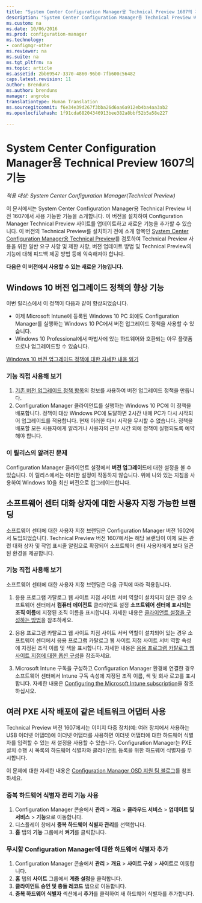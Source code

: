 ```yaml
---
title: "System Center Configuration Manager용 Technical Preview 1607의 기능 | Microsoft 문서"
description: "System Center Configuration Manager용 Technical Preview 버전 1607에서 사용 가능한 기능에 대해 알아봅니다."
ms.custom: na
ms.date: 10/06/2016
ms.prod: configuration-manager
ms.technology:
- configmgr-other
ms.reviewer: na
ms.suite: na
ms.tgt_pltfrm: na
ms.topic: article
ms.assetid: 2bb69547-3370-4860-96b0-7fb600c56482
caps.latest.revision: 11
author: Brenduns
ms.author: brenduns
manager: angrobe
translationtype: Human Translation
ms.sourcegitcommit: f6e34e39d267f3bba26d6aa6a912eb4ba4aa3ab2
ms.openlocfilehash: 1f91cda68204346913bee382a8bbf52b5a58e227

---
```

# <a name="capabilities-in-technical-preview-1607-for-system-center-configuration-manager"></a>System Center Configuration Manager용 Technical Preview 1607의 기능

*적용 대상: System Center Configuration Manager(Technical Preview)*

이 문서에서는 System Center Configuration Manager용 Technical Preview 버전 1607에서 사용 가능한 기능을 소개합니다. 이 버전을 설치하여 Configuration Manager Technical Preview 사이트를 업데이트하고 새로운 기능을 추가할 수 있습니다.      이 버전의 Technical Preview를 설치하기 전에 소개 항목인 [System Center Configuration Manager용 Technical Preview](../../core/get-started/technical-preview.md)를 검토하여 Technical Preview 사용을 위한 일반 요구 사항 및 제한 사항, 버전 업데이트 방법 및 Technical Preview의 기능에 대해 피드백 제공 방법 등에 익숙해져야 합니다.    


**다음은 이 버전에서 사용할 수 있는 새로운 기능입니다.**  

## <a name="a-namedmpeditionaimprovements-to-the-windows-10-edition-upgrade-policy"></a><a name="dmp_edition"></a>Windows 10 버전 업그레이드 정책의 향상 기능

이번 릴리스에서 이 정책이 다음과 같이 향상되었습니다.

* 이제 Microsoft Intune에 등록된 Windows 10 PC 외에도 Configuration Manager를 실행하는 Windows 10 PC에서 버전 업그레이드 정책을 사용할 수 있습니다.
* Windows 10 Professional에서 마법사에 있는 하드웨어와 호환되는 아무 플랫폼으로나 업그레이드할 수 있습니다.

[Windows 10 버전 업그레이드 정책에 대한 자세한 내용 읽기](/sccm/compliance/deploy-use/upgrade-windows-version)

### <a name="try-it-out"></a>기능 직접 사용해 보기

1. [기존 버전 업그레이드 정책 항목](/sccm/compliance/deploy-use/upgrade-windows-version)의 정보를 사용하여 버전 업그레이드 정책을 만듭니다.
2. Configuration Manager 클라이언트를 실행하는 Windows 10 PC에 이 정책을 배포합니다.
정책이 대상 Windows PC에 도달하면 2시간 내에 PC가 다시 시작되어 업그레이드를 적용합니다. 현재 이러한 다시 시작을 무시할 수 없습니다. 정책을 배포할 모든 사용자에게 알리거나 사용자의 근무 시간 외에 정책이 실행되도록 예약해야 합니다.

### <a name="known-issue-with-this-release"></a>이 릴리스의 알려진 문제
Configuration Manager 클라이언트 설정에서 **버전 업그레이드**에 대한 설정을 볼 수 있습니다. 이 릴리스에서는 이러한 설정이 작동하지 않습니다. 위에 나와 있는 지침을 사용하여 Windows 10을 최신 버전으로 업그레이드합니다.

## <a name="customizable-branding-for-software-center-dialogs"></a>소프트웨어 센터 대화 상자에 대한 사용자 지정 가능한 브랜딩

소프트웨어 센터에 대한 사용자 지정 브랜딩은 Configuration Manager 버전 1602에서 도입되었습니다. Technical Preview 버전 1607에서는 해당 브랜딩이 이제 모든 관련 대화 상자 및 작업 표시줄 알림으로 확장되어 소프트웨어 센터 사용자에게 보다 일관된 환경을 제공합니다.

### <a name="try-it-out"></a>기능 직접 사용해 보기

소프트웨어 센터에 대한 사용자 지정 브랜딩은 다음 규칙에 따라 적용됩니다.

1. 응용 프로그램 카탈로그 웹 사이트 지점 사이트 서버 역할이 설치되지 않은 경우 소프트웨어 센터에서 **컴퓨터 에이전트** 클라이언트 설정 **소프트웨어 센터에 표시되는 조직 이름**에 지정된 조직 이름을 표시합니다. 자세한 내용은 [클라이언트 설정을 구성하는 방법](../../core/clients/deploy/configure-client-settings.md)을 참조하세요.

2. 응용 프로그램 카탈로그 웹 사이트 지점 사이트 서버 역할이 설치되어 있는 경우 소프트웨어 센터에서 응용 프로그램 카탈로그 웹 사이트 지점 사이트 서버 역할 속성에 지정된 조직 이름 및 색을 표시합니다. 자세한 내용은 [응용 프로그램 카탈로그 웹 사이트 지점에 대한 옵션 구성](../../core/servers/deploy/configure/configuration-options-for-site-system-roles.md#BKMK_ApplicationCatalog_Website)을 참조하세요.

3. Microsoft Intune 구독을 구성하고 Configuration Manager 환경에 연결한 경우 소프트웨어 센터에서 Intune 구독 속성에 지정된 조직 이름, 색 및 회사 로고를 표시합니다. 자세한 내용은 [Configuring the Microsoft Intune subscription](../../mdm/deploy-use/setup-hybrid-mdm.md#step-3-configure-intune-subscription)을 참조하십시오.

## <a name="use-the-same-network-adapter-for-multiple-pxe-initiated-deployments"></a>여러 PXE 시작 배포에 같은 네트워크 어댑터 사용
Technical Preview 버전 1607에서는 이미지 다중 장치(예: 여러 장치에서 사용하는 USB 이더넷 어댑터)에 이더넷 어댑터를 사용하면 이더넷 어댑터에 대한 하드웨어 식별자를 입력할 수 있는 새 설정을 사용할 수 있습니다. Configuration Manager는 PXE 설치 수행 시 목록의 하드웨어 식별자와 클라이언트 등록을 위한 하드웨어 식별자를 무시합니다.

이 문제에 대한 자세한 내용은 [Configuration Manager OSD 지원 팀 블로그](https://blogs.technet.microsoft.com/system_center_configuration_manager_operating_system_deployment_support_blog/2015/08/27/reusing-the-same-nic-for-multiple-pxe-initiated-deployments-in-system-center-configuration-manger-osd/)를 참조하세요.  

### <a name="enable-the-feature-to-manage-duplicate-hardware-identifiers"></a>중복 하드웨어 식별자 관리 기능 사용  
1. Configuration Manager 콘솔에서 **관리** > **개요** > **클라우드 서비스** > **업데이트 및 서비스** > **기능**으로 이동합니다.
2. 디스플레이 창에서 **중복 하드웨어 식별자 관리**를 선택합니다.
3. **홈** 탭의 **기능** 그룹에서 **켜기**를 클릭합니다.

### <a name="add-hardware-identifiers-for-configuration-manager-to-ignore"></a>무시할 Configuration Manager에 대한 하드웨어 식별자 추가  
1. Configuration Manager 콘솔에서 **관리** > **개요** > **사이트 구성** > **사이트**로 이동합니다.
2. **홈** 탭의 **사이트** 그룹에서 **계층 설정**을 클릭합니다.
3. **클라이언트 승인 및 충돌 레코드** 탭으로 이동합니다.
4. **중복 하드웨어 식별자** 섹션에서 **추가**를 클릭하여 새 하드웨어 식별자를 추가합니다.



<!--HONumber=Dec16_HO3-->


